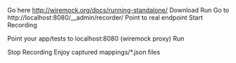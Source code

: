 
Go here http://wiremock.org/docs/running-standalone/
Download
Run
Go to http://localhost:8080/__admin/recorder/
Point to real endpoint
Start Recording

Point your app/tests to localhost:8080 (wiremock proxy)
Run

Stop Recording
Enjoy captured mappings/*.json files